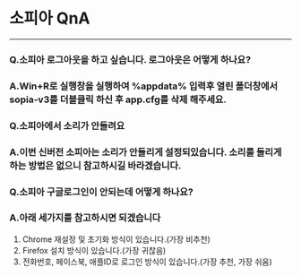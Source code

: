 # 소피아 QnA
---

### Q.소피아 로그아웃을 하고 싶습니다. 로그아웃은 어떻게 하나요?
### A.Win+R로 실행창을 실행하여 %appdata% 입력후 열린 폴더창에서 sopia-v3를 더블클릭 하신 후 app.cfg를 삭제 해주세요.

### Q.소피아에서 소리가 안들려요
### A.이번 신버전 소피아는 소리가 안들리게 설정되있습니다. 소리를 들리게 하는 방법은 없으니 참고하시길 바라겠습니다.

### Q.소피아 구글로그인이 안되는데 어떻게 하나요?
### A.아래 세가지를 참고하시면 되겠습니다
1. Chrome 재설정 및 초기화 방식이 있습니다.(가장 비추천)
2. Firefox 설치 방식이 있습니다.(가장 귀찮음)
3. 전화번호, 페이스북, 애플ID로 로그인 방식이 있습니다.(가장 추천, 가장 쉬움)


